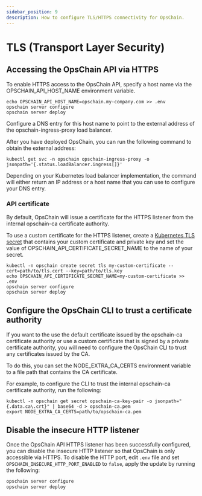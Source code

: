 ```yaml
---
sidebar_position: 9
description: How to configure TLS/HTTPS connectivity for OpsChain.
---
```


# TLS (Transport Layer Security)

## Accessing the OpsChain API via HTTPS

To enable HTTPS access to the OpsChain API, specify a host name via the OPSCHAIN_API_HOST_NAME environment variable.

```shell
echo OPSCHAIN_API_HOST_NAME=opschain.my-company.com >> .env
opschain server configure
opschain server deploy
```

Configure a DNS entry for this host name to point to the external address of the opschain-ingress-proxy load balancer.

After you have deployed OpsChain, you can run the following command to obtain the external address:

```shell
kubectl get svc -n opschain opschain-ingress-proxy -o jsonpath='{.status.loadBalancer.ingress[]}'
```

Depending on your Kubernetes load balancer implementation, the command will either return an IP address or a host name that you can use to configure your DNS entry.

### API certificate

By default, OpsChain will issue a certificate for the HTTPS listener from the internal opschain-ca certificate authority.

To use a custom certificate for the HTTPS listener, create a [Kubernetes TLS secret](https://kubernetes.io/docs/concepts/configuration/secret/#tls-secrets) that contains your custom certificate and private key and set the value of OPSCHAIN_API_CERTIFICATE_SECRET_NAME to the name of your secret.

```shell
kubectl -n opschain create secret tls my-custom-certificate --cert=path/to/tls.cert --key=path/to/tls.key
echo OPSCHAIN_API_CERTIFICATE_SECRET_NAME=my-custom-certificate >> .env
opschain server configure
opschain server deploy
```

## Configure the OpsChain CLI to trust a certificate authority

If you want to the use the default certificate issued by the opschain-ca certificate authority or use a custom certificate that is signed by a private certificate authority, you will need to configure the OpsChain CLI to trust any certificates issued by the CA.

To do this, you can set the NODE_EXTRA_CA_CERTS environment variable to a file path that contains the CA certificate.

For example, to configure the CLI to trust the internal opschain-ca certificate authority, run the following:

```shell
kubectl -n opschain get secret opschain-ca-key-pair -o jsonpath="{.data.ca\.crt}" | base64 -d > opschain-ca.pem
export NODE_EXTRA_CA_CERTS=path/to/opschain-ca.pem
```

## Disable the insecure HTTP listener

Once the OpsChain API HTTPS listener has been successfully configured, you can disable the insecure HTTP listener so that OpsChain is only accessible via HTTPS. To disable the HTTP port, edit `.env` file and set `OPSCHAIN_INSECURE_HTTP_PORT_ENABLED` to `false`, apply the update by running the following:

```bash
opschain server configure
opschain server deploy
```
